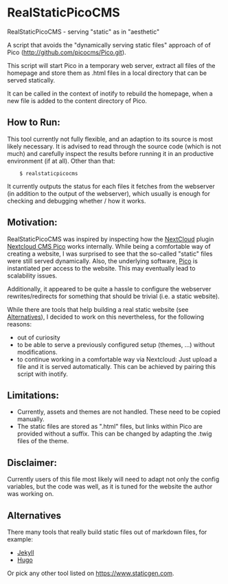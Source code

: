 # RealStaticPicoCMS
RealStaticPicoCMS - serving "static" as in "aesthetic"

A script that avoids the "dynamically serving static files" approach of
of Pico (http://github.com/picocms/Pico.git).

This script will start Pico in a temporary web server, extract all files
of the homepage and store them as .html files in a local directory that can
be served statically.

It can be called in the context of inotify to rebuild the homepage, when a
new file is added to the content directory of Pico.

## How to Run:
This tool currently not fully flexible, and an adaption to its source is most
likely necessary. It is advised to read through the source code (which is not
much) and carefully inspect the results before running it in an productive
environment (if at all).
Other than that:
```
    $ realstaticpicocms
```
It currently outputs the status for each files it fetches from the webserver
(in addition to the output of the webserver), which usually is enough for
checking and debugging whether / how it works.

## Motivation:
RealStaticPicoCMS was inspired by inspecting how the
[NextCloud](https://nextcloud.com) plugin [Nextcloud CMS
Pico](https://github.com/nextcloud/cms_pico) works internally. While being a
comfortable way of creating a website, I was surprised to see that the
so-called "static" files were still served dynamically. Also, the underlying
software, [Pico](http://picocms.org) is instantiated per access to the
website. This may eventually lead to scalability issues.

Additionally, it appeared to be quite a hassle to configure the webserver
rewrites/redirects for something that should be trivial (i.e. a static
website).

While there are tools that help building a real static website (see
[Alternatives](#alternatives)), I decided to work on this nevertheless, for the
following reasons:
* out of curiosity
* to be able to serve a previously configured setup (themes, ...) without
  modifications.
* to continue working in a comfortable way via Nextcloud: Just upload a file
  and it is served automatically. This can be achieved by pairing this script
  with inotify.

## Limitations:
* Currently, assets and themes are not handled. These need to be copied manually.
* The static files are stored as ".html" files, but links within Pico are provided
  without a suffix. This can be changed by adapting the .twig files of the theme.

## Disclaimer:
Currently users of this file most likely will need to adapt not
only the config variables, but the code was well, as it is tuned for the
website the author was working on.

## Alternatives
There many tools that really build static files out of markdown files, for example:
* [Jekyll](https://jekyllrb.com)
* [Hugo](https://gohugo.io)

Or pick any other tool listed on https://www.staticgen.com.
